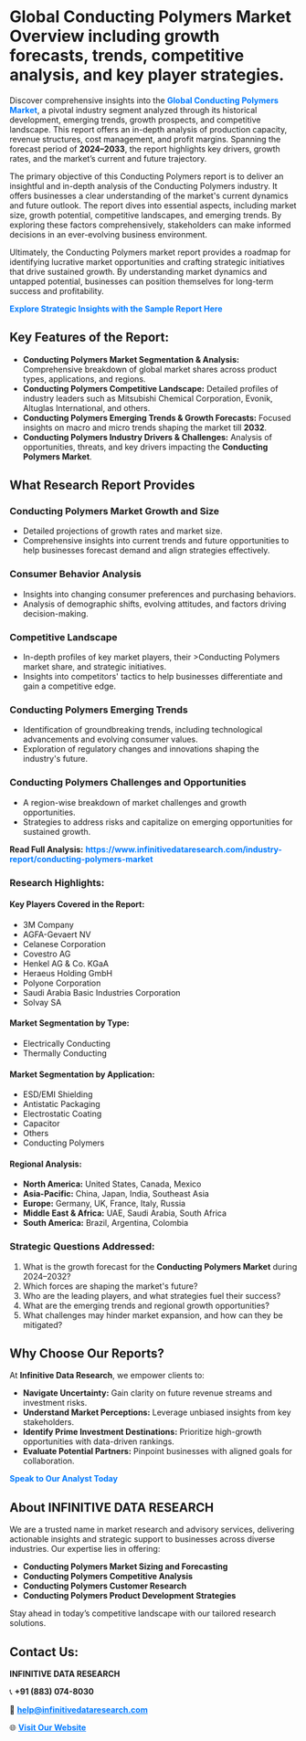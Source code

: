 <h1>Global Conducting Polymers Market Overview including growth forecasts, trends, competitive analysis, and key player strategies.</h1>
<p>
Discover comprehensive insights into the 
<a href="https://www.infinitivedataresearch.com/industry-report/conducting-polymers-market" rel="dofollow" style="color: #007BFF; text-decoration: none;"><strong>Global Conducting Polymers Market</strong></a>, a pivotal industry segment analyzed through its historical development, emerging trends, growth prospects, and competitive landscape. This report offers an in-depth analysis of production capacity, revenue structures, cost management, and profit margins. Spanning the forecast period of <strong>2024–2033</strong>, the report highlights key drivers, growth rates, and the market’s current and future trajectory.
</p>
<p>
The primary objective of this Conducting Polymers report is to deliver an insightful and in-depth analysis of the Conducting Polymers industry. It offers businesses a clear understanding of the market's current dynamics and future outlook. The report dives into essential aspects, including market size, growth potential, competitive landscapes, and emerging trends. By exploring these factors comprehensively, stakeholders can make informed decisions in an ever-evolving business environment.
</p>
<p>
Ultimately, the Conducting Polymers market report provides a roadmap for identifying lucrative market opportunities and crafting strategic initiatives that drive sustained growth. By understanding market dynamics and untapped potential, businesses can position themselves for long-term success and profitability.
</p>
<p>
<a href="https://www.infinitivedataresearch.com/request-sample/reportId=111068" style="color: #007BFF; text-decoration: none;"><strong>Explore Strategic Insights with the Sample Report Here</strong></a>
</p>

<h2>Key Features of the Report:</h2>
<ul>
<li><strong>Conducting Polymers Market Segmentation & Analysis:</strong> Comprehensive breakdown of global market shares across product types, applications, and regions.</li>
<li><strong>Conducting Polymers Competitive Landscape:</strong> Detailed profiles of industry leaders such as Mitsubishi Chemical Corporation, Evonik, Altuglas International, and others.</li>
<li><strong>Conducting Polymers Emerging Trends & Growth Forecasts:</strong> Focused insights on macro and micro trends shaping the market till <strong>2032</strong>.</li>
<li><strong>Conducting Polymers Industry Drivers & Challenges:</strong> Analysis of opportunities, threats, and key drivers impacting the <strong>Conducting Polymers Market</strong>.</li>
</ul>

<h2>What Research Report Provides</h2>
<h3>Conducting Polymers Market Growth and Size</h3>
<ul>
<li>Detailed projections of growth rates and market size.</li>
<li>Comprehensive insights into current trends and future opportunities to help businesses forecast demand and align strategies effectively.</li>
</ul>

<h3>Consumer Behavior Analysis</h3>
<ul>
<li>Insights into changing consumer preferences and purchasing behaviors.</li>
<li>Analysis of demographic shifts, evolving attitudes, and factors driving decision-making.</li>
</ul>

<h3>Competitive Landscape</h3>
<ul>
<li>In-depth profiles of key market players, their >Conducting Polymers market share, and strategic initiatives.</li>
<li>Insights into competitors' tactics to help businesses differentiate and gain a competitive edge.</li>
</ul>

<h3>Conducting Polymers Emerging Trends</h3>
<ul>
<li>Identification of groundbreaking trends, including technological advancements and evolving consumer values.</li>
<li>Exploration of regulatory changes and innovations shaping the industry's future.</li>
</ul>

<h3>Conducting Polymers Challenges and Opportunities</h3>
<ul>
<li>A region-wise breakdown of market challenges and growth opportunities.</li>
<li>Strategies to address risks and capitalize on emerging opportunities for sustained growth.</li>
</ul>
<p><strong>Read Full Analysis:</strong> <a href="https://www.infinitivedataresearch.com/industry-report/conducting-polymers-market" rel="dofollow" style="color: #007BFF; text-decoration: none;"><strong>https://www.infinitivedataresearch.com/industry-report/conducting-polymers-market</strong></a></p>
<h3>Research Highlights:</h3>
<h4>Key Players Covered in the Report:</h4>
<ul><li>3M Company</li><li>AGFA-Gevaert NV</li><li>Celanese Corporation</li><li>Covestro AG</li><li>Henkel AG &amp; Co. KGaA</li><li>Heraeus Holding GmbH</li><li>Polyone Corporation</li><li>Saudi Arabia Basic Industries Corporation</li><li>Solvay SA</li></ul>
<h4>Market Segmentation by Type:</h4>
<ul><li>Electrically Conducting</li><li>Thermally Conducting</li></ul>
<h4>Market Segmentation by Application:</h4>
<ul><li>ESD/EMI Shielding</li><li>Antistatic Packaging</li><li>Electrostatic Coating</li><li>Capacitor</li><li>Others</li><li>Conducting Polymers</li></ul>

<h4>Regional Analysis:</h4>
<ul>
<li><strong>North America:</strong> United States, Canada, Mexico</li>
<li><strong>Asia-Pacific:</strong> China, Japan, India, Southeast Asia</li>
<li><strong>Europe:</strong> Germany, UK, France, Italy, Russia</li>
<li><strong>Middle East & Africa:</strong> UAE, Saudi Arabia, South Africa</li>
<li><strong>South America:</strong> Brazil, Argentina, Colombia</li>
</ul>

<h3>Strategic Questions Addressed:</h3>
<ol>
<li>What is the growth forecast for the <strong>Conducting Polymers Market</strong> during 2024–2032?</li>
<li>Which forces are shaping the market's future?</li>
<li>Who are the leading players, and what strategies fuel their success?</li>
<li>What are the emerging trends and regional growth opportunities?</li>
<li>What challenges may hinder market expansion, and how can they be mitigated?</li>
</ol>

<h2>Why Choose Our Reports?</h2>
<p>At <strong>Infinitive Data Research</strong>, we empower clients to:</p>
<ul>
<li><strong>Navigate Uncertainty:</strong> Gain clarity on future revenue streams and investment risks.</li>
<li><strong>Understand Market Perceptions:</strong> Leverage unbiased insights from key stakeholders.</li>
<li><strong>Identify Prime Investment Destinations:</strong> Prioritize high-growth opportunities with data-driven rankings.</li>
<li><strong>Evaluate Potential Partners:</strong> Pinpoint businesses with aligned goals for collaboration.</li>
</ul>
<p><a href="https://www.infinitivedataresearch.com/industry-report/conducting-polymers-market" rel="dofollow" style="color: #007BFF; text-decoration: none;"><strong>Speak to Our Analyst Today</strong></a></p>

<h2>About INFINITIVE DATA RESEARCH</h2>
<p>We are a trusted name in market research and advisory services, delivering actionable insights and strategic support to businesses across diverse industries. Our expertise lies in offering:</p>
<ul>
<li><strong>Conducting Polymers Market Sizing and Forecasting</strong></li>
<li><strong>Conducting Polymers Competitive Analysis</strong></li>
<li><strong>Conducting Polymers Customer Research</strong></li>
<li><strong>Conducting Polymers Product Development Strategies</strong></li>
</ul>
<p>Stay ahead in today’s competitive landscape with our tailored research solutions.</p>

<h2>Contact Us:</h2>
<p><strong>INFINITIVE DATA RESEARCH</strong></p>
<p>📞 <strong>+91 (883) 074-8030</strong></p>
<p>📧 <strong><a href="mailto:help@infinitivedataresearch.com" style="color: #007BFF;">help@infinitivedataresearch.com</a></strong></p>
<p>🌐 <strong><a href="https://www.infinitivedataresearch.com" rel="dofollow" style="color: #007BFF;">Visit Our Website</a></strong></p>